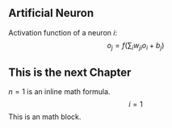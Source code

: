 ## Artificial Neuron

Activation function of a neuron $i$:
$$
o_j = f(\sum_i w_{ji}o_i+b_j)
$$

## This is the next Chapter

$n = 1$ is an inline math formula. 
$$
i = 1
$$
This is an math block.

